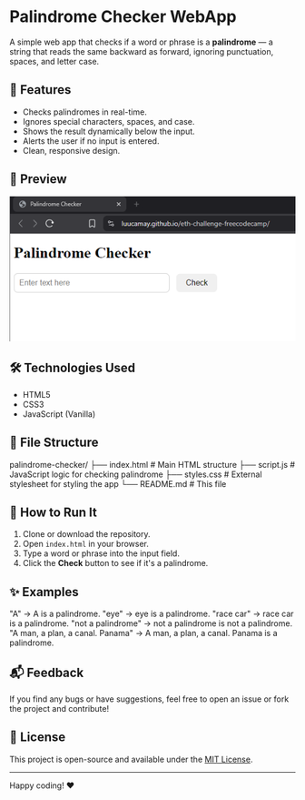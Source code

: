 # Palindrome Checker WebApp

A simple web app that checks if a word or phrase is a **palindrome** — a string that reads the same backward as forward, ignoring punctuation, spaces, and letter case.

## 🚀 Features

- Checks palindromes in real-time.
- Ignores special characters, spaces, and case.
- Shows the result dynamically below the input.
- Alerts the user if no input is entered.
- Clean, responsive design.

## 📸 Preview

![Screenshot of Palindrome Checker UI](screenshot.png)

## 🛠️ Technologies Used

- HTML5
- CSS3
- JavaScript (Vanilla)

## 📁 File Structure

palindrome-checker/
├── index.html # Main HTML structure
├── script.js # JavaScript logic for checking palindrome
├── styles.css # External stylesheet for styling the app
└── README.md # This file

## 🔧 How to Run It

1. Clone or download the repository.
2. Open `index.html` in your browser.
3. Type a word or phrase into the input field.
4. Click the **Check** button to see if it's a palindrome.

## ✨ Examples

"A" → A is a palindrome.
"eye" → eye is a palindrome.
"race car" → race car is a palindrome.
"not a palindrome" → not a palindrome is not a palindrome.
"A man, a plan, a canal. Panama" → A man, a plan, a canal. Panama is a palindrome.

## 📬 Feedback

If you find any bugs or have suggestions, feel free to open an issue or fork the project and contribute!

## 📄 License

This project is open-source and available under the [MIT License](LICENSE).

---

Happy coding! ❤️

